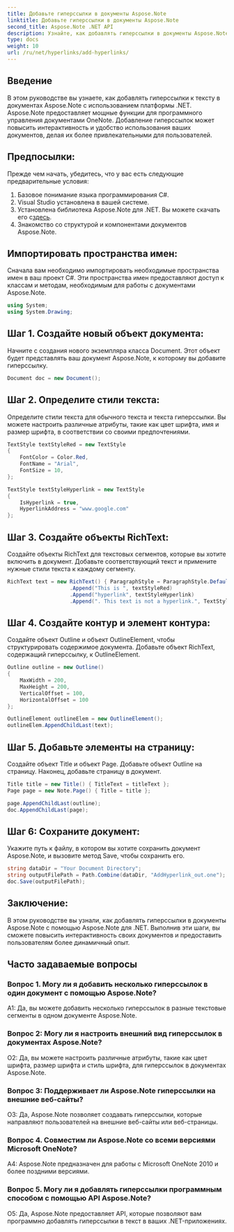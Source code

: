 ```yaml
---
title: Добавьте гиперссылки в документы Aspose.Note
linktitle: Добавьте гиперссылки в документы Aspose.Note
second_title: Aspose.Note .NET API
description: Узнайте, как добавлять гиперссылки в документы Aspose.Note с помощью Aspose.Note для .NET. Повысьте интерактивность документа с помощью этого пошагового руководства.
type: docs
weight: 10
url: /ru/net/hyperlinks/add-hyperlinks/
---
```

## Введение

В этом руководстве вы узнаете, как добавлять гиперссылки к тексту в документах Aspose.Note с использованием платформы .NET. Aspose.Note предоставляет мощные функции для программного управления документами OneNote. Добавление гиперссылок может повысить интерактивность и удобство использования ваших документов, делая их более привлекательными для пользователей.

## Предпосылки:

Прежде чем начать, убедитесь, что у вас есть следующие предварительные условия:

1. Базовое понимание языка программирования C#.
2. Visual Studio установлена в вашей системе.
3.  Установлена библиотека Aspose.Note для .NET. Вы можете скачать его с[здесь](https://releases.aspose.com/note/net/).
4. Знакомство со структурой и компонентами документов Aspose.Note.

## Импортировать пространства имен:

Сначала вам необходимо импортировать необходимые пространства имен в ваш проект C#. Эти пространства имен предоставляют доступ к классам и методам, необходимым для работы с документами Aspose.Note.

```csharp
using System;
using System.Drawing;
```

## Шаг 1. Создайте новый объект документа:

Начните с создания нового экземпляра класса Document. Этот объект будет представлять ваш документ Aspose.Note, к которому вы добавите гиперссылку.

```csharp
Document doc = new Document();
```

## Шаг 2. Определите стили текста:

Определите стили текста для обычного текста и текста гиперссылки. Вы можете настроить различные атрибуты, такие как цвет шрифта, имя и размер шрифта, в соответствии со своими предпочтениями.

```csharp
TextStyle textStyleRed = new TextStyle
{
    FontColor = Color.Red,
    FontName = "Arial",
    FontSize = 10,
};

TextStyle textStyleHyperlink = new TextStyle
{
    IsHyperlink = true,
    HyperlinkAddress = "www.google.com"
};
```

## Шаг 3. Создайте объекты RichText:

Создайте объекты RichText для текстовых сегментов, которые вы хотите включить в документ. Добавьте соответствующий текст и примените нужные стили текста к каждому сегменту.

```csharp
RichText text = new RichText() { ParagraphStyle = ParagraphStyle.Default }
                    .Append("This is ", textStyleRed)
                    .Append("hyperlink", textStyleHyperlink)
                    .Append(". This text is not a hyperlink.", TextStyle.Default);
```

## Шаг 4. Создайте контур и элемент контура:

Создайте объект Outline и объект OutlineElement, чтобы структурировать содержимое документа. Добавьте объект RichText, содержащий гиперссылку, к OutlineElement.

```csharp
Outline outline = new Outline()
{
    MaxWidth = 200,
    MaxHeight = 200,
    VerticalOffset = 100,
    HorizontalOffset = 100
};

OutlineElement outlineElem = new OutlineElement();
outlineElem.AppendChildLast(text);
```

## Шаг 5. Добавьте элементы на страницу:

Создайте объект Title и объект Page. Добавьте объект Outline на страницу. Наконец, добавьте страницу в документ.

```csharp
Title title = new Title() { TitleText = titleText };
Page page = new Note.Page() { Title = title };

page.AppendChildLast(outline);
doc.AppendChildLast(page);
```

## Шаг 6: Сохраните документ:

Укажите путь к файлу, в котором вы хотите сохранить документ Aspose.Note, и вызовите метод Save, чтобы сохранить его.

```csharp
string dataDir = "Your Document Directory";
string outputFilePath = Path.Combine(dataDir, "AddHyperlink_out.one");
doc.Save(outputFilePath);
```

## Заключение:

В этом руководстве вы узнали, как добавлять гиперссылки в документы Aspose.Note с помощью Aspose.Note для .NET. Выполнив эти шаги, вы сможете повысить интерактивность своих документов и предоставить пользователям более динамичный опыт.

## Часто задаваемые вопросы

### Вопрос 1. Могу ли я добавить несколько гиперссылок в один документ с помощью Aspose.Note?

A1: Да, вы можете добавить несколько гиперссылок в разные текстовые сегменты в одном документе Aspose.Note.

### Вопрос 2: Могу ли я настроить внешний вид гиперссылок в документах Aspose.Note?

О2: Да, вы можете настроить различные атрибуты, такие как цвет шрифта, размер шрифта и стиль шрифта, для гиперссылок в документах Aspose.Note.

### Вопрос 3: Поддерживает ли Aspose.Note гиперссылки на внешние веб-сайты?

О3: Да, Aspose.Note позволяет создавать гиперссылки, которые направляют пользователей на внешние веб-сайты или веб-страницы.

### Вопрос 4. Совместим ли Aspose.Note со всеми версиями Microsoft OneNote?

A4: Aspose.Note предназначен для работы с Microsoft OneNote 2010 и более поздними версиями.

### Вопрос 5. Могу ли я добавлять гиперссылки программным способом с помощью API Aspose.Note?

О5: Да, Aspose.Note предоставляет API, которые позволяют вам программно добавлять гиперссылки в текст в ваших .NET-приложениях.